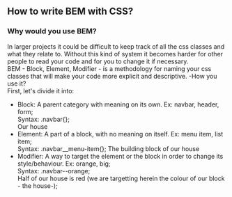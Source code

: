 ## How to write BEM with CSS?  
### Why would you use BEM?  
In larger projects it could be difficult to keep track of all the css classes and what they relate to.
Without this kind of system it becomes harder for other people to read your code and for you to change it if necessary.  
BEM - Block, Element, Modifier - is a methodology for naming your css classes that will make your code
more explicit and descriptive.
-How you use it?  
First, let's divide it into:  
* Block: A parent category with meaning on its own. Ex: navbar, header, form;  
   Syntax: .navbar{};  
   Our house  
* Element: A part of a block, with no meaning on itself. Ex: menu item, list item;  
  Syntax: .navbar__menu-item{};
  The building block of our house
* Modifier: A way to target the element or the block in order to change its style/behaviour. Ex: orange, big;  
  Syntax: .navbar--orange;  
  Half of our house is red (we are targetting herein the colour of our block - the house-);  
